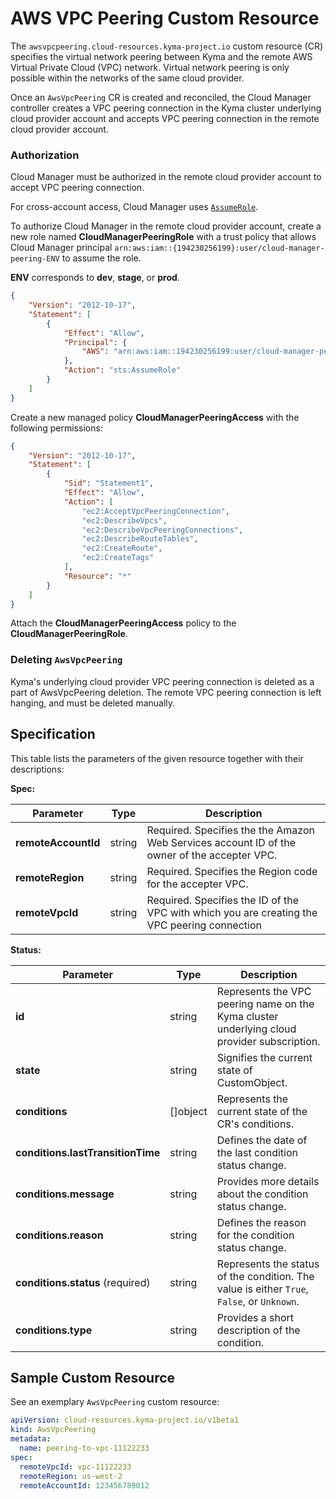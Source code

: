 # AWS VPC Peering Custom Resource


The `awsvpcpeering.cloud-resources.kyma-project.io` custom resource (CR) specifies the virtual network peering between
Kyma and the remote AWS Virtual Private Cloud (VPC) network. Virtual network peering is only possible within the networks
of the same cloud provider.

Once an `AwsVpcPeering` CR is created and reconciled, the Cloud Manager controller creates a VPC peering connection in 
the Kyma cluster underlying cloud provider account and accepts VPC peering connection in the remote cloud provider account.

### Authorization

Cloud Manager must be authorized in the remote cloud provider account to accept VPC peering connection. 

For cross-account access, Cloud Manager uses [`AssumeRole`](https://awscli.amazonaws.com/v2/documentation/api/latest/reference/sts/assume-role.html). 

To authorize Cloud Manager in the remote cloud provider account, create a new role named **CloudManagerPeeringRole** with a trust
policy that allows Cloud Manager principal `arn:aws:iam::{194230256199}:user/cloud-manager-peering-ENV` to assume the role.

**ENV** corresponds to **dev**, **stage**, or **prod**.

```json
{
    "Version": "2012-10-17",
    "Statement": [
	    {
            "Effect": "Allow",
            "Principal": {
                "AWS": "arn:aws:iam::194230256199:user/cloud-manager-peering-ENV"
            },
            "Action": "sts:AssumeRole"
        }
    ]
}

```

Create a new managed policy **CloudManagerPeeringAccess** with the following permissions:
```json
{
    "Version": "2012-10-17",
    "Statement": [
        {
            "Sid": "Statement1",
            "Effect": "Allow",
            "Action": [
                "ec2:AcceptVpcPeeringConnection",
                "ec2:DescribeVpcs",
                "ec2:DescribeVpcPeeringConnections",
                "ec2:DescribeRouteTables",
                "ec2:CreateRoute",
                "ec2:CreateTags"
            ],
            "Resource": "*"
        }
    ]
}
```

Attach the **CloudManagerPeeringAccess** policy to the **CloudManagerPeeringRole**.

### Deleting `AwsVpcPeering`

Kyma's underlying cloud provider VPC peering connection is deleted as a part of AwsVpcPeering deletion. The remote VPC 
peering connection is left hanging, and must be deleted manually.

## Specification <!-- {docsify-ignore} -->

This table lists the parameters of the given resource together with their descriptions:

**Spec:**

| Parameter           | Type   | Description                                                                                  |
|---------------------|--------|----------------------------------------------------------------------------------------------|
| **remoteAccountId** | string | Required. Specifies the the Amazon Web Services account ID of the owner of the accepter VPC. |
| **remoteRegion**    | string | Required. Specifies the Region code for the accepter VPC.                                    |
| **remoteVpcId**     | string | Required. Specifies the ID of the VPC with which you are creating the VPC peering connection |

**Status:**

| Parameter                         | Type       | Description                                                                                 |
|-----------------------------------|------------|---------------------------------------------------------------------------------------------|
| **id**                            | string     | Represents the VPC peering name on the Kyma cluster underlying cloud provider subscription. |
| **state**                         | string     | Signifies the current state of CustomObject.                                                |
| **conditions**                    | \[\]object | Represents the current state of the CR's conditions.                                        |
| **conditions.lastTransitionTime** | string     | Defines the date of the last condition status change.                                       |
| **conditions.message**            | string     | Provides more details about the condition status change.                                    |
| **conditions.reason**             | string     | Defines the reason for the condition status change.                                         |
| **conditions.status** (required)  | string     | Represents the status of the condition. The value is either `True`, `False`, or `Unknown`.  |
| **conditions.type**               | string     | Provides a short description of the condition.                                              |

## Sample Custom Resource <!-- {docsify-ignore} -->

See an exemplary `AwsVpcPeering` custom resource:

```yaml
apiVersion: cloud-resources.kyma-project.io/v1beta1
kind: AwsVpcPeering
metadata:
  name: peering-to-vpc-11122233
spec:
  remoteVpcId: vpc-11122233
  remoteRegion: us-west-2
  remoteAccountId: 123456789012
```
